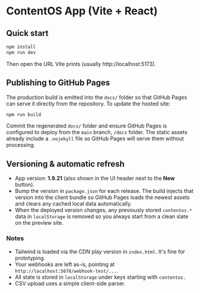 # ContentOS App (Vite + React)

## Quick start
```bash
npm install
npm run dev
```

Then open the URL Vite prints (usually http://localhost:5173).

## Publishing to GitHub Pages
The production build is emitted into the `docs/` folder so that GitHub Pages can serve it directly from the repository. To update the hosted site:

```bash
npm run build
```

Commit the regenerated `docs/` folder and ensure GitHub Pages is configured to deploy from the `main` branch, `/docs` folder. The static assets already include a `.nojekyll` file so GitHub Pages will serve them without processing.

## Versioning & automatic refresh

- App version: **1.9.21** (also shown in the UI header next to the **New** button).
- Bump the version in `package.json` for each release. The build injects that version into the client bundle so GitHub Pages loads the newest assets and clears any cached local data automatically.
- When the deployed version changes, any previously stored `contentos.*` data in `localStorage` is removed so you always start from a clean slate on the preview site.

### Notes
- Tailwind is loaded via the CDN play version in `index.html`. It's fine for prototyping.
- Your webhooks are left as-is, pointing at `http://localhost:5678/webhook-test/...`.
- All state is stored in `localStorage` under keys starting with `contentos.`
- CSV upload uses a simple client-side parser.
